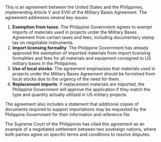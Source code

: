 This is an agreement between the United States and the Philippines, implementing Article V and XVIII of the Military Bases Agreement. The agreement addresses several key issues:

1. **Exemption from taxes**: The Philippine Government agrees to exempt imports of materials used in projects under the Military Bases Agreement from certain taxes and fees, including documentary stamp tax on negotiable instruments.
2. **Import licensing formality**: The Philippine Government has already approved the exemption of imported materials from import licensing formalities and fees for all materials and equipment consigned to US military bases in the Philippines.
3. **Use of local stocks**: The agreement emphasizes that materials used in projects under the Military Bases Agreement should be furnished from local stocks due to the urgency of the need for them.
4. **Replacement imports**: If replacement materials are imported, the Philippine Government will approve the application if they match the type and quantity actually utilized in US military projects.

The agreement also includes a statement that additional copies of documents required to support importations may be requested by the Philippine Government for their information and reference file.

The Supreme Court of the Philippines has cited this agreement as an example of a negotiated settlement between two sovereign nations, where both parties agree on specific terms and conditions to resolve disputes.